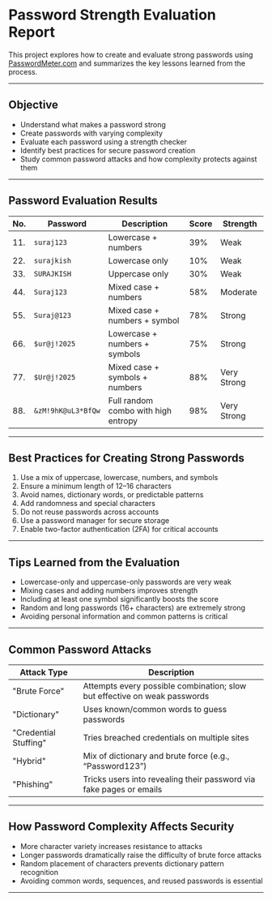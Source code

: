 # Password Strength Evaluation Report
This project explores how to create and evaluate strong passwords using [PasswordMeter.com](https://www.passwordmeter.com) and summarizes the key lessons learned from the process.

---

## Objective
- Understand what makes a password strong
- Create passwords with varying complexity
- Evaluate each password using a strength checker
- Identify best practices for secure password creation
- Study common password attacks and how complexity protects against them

---

## Password Evaluation Results

| No. | Password           | Description                                 | Score | Strength     |
|-----|--------------------|---------------------------------------------|-------|--------------|
| 1️1.| `suraj123`         | Lowercase + numbers                         | 39%   | Weak         |
| 2️2.| `surajkish`        | Lowercase only                              | 10%   | Weak         |
| 3️3.| `SURAJKISH`        | Uppercase only                              | 30%   | Weak         |
| 4️4.| `Suraj123`         | Mixed case + numbers                        | 58%   | Moderate     |
| 5️5.| `Suraj@123`        | Mixed case + numbers + symbol               | 78%   | Strong       |
| 6️6.| `$ur@j!2025`       | Lowercase + numbers + symbols               | 75%   | Strong       |
| 7️7.| `$Ur@j!2025`       | Mixed case + symbols + numbers              | 88%   | Very Strong  |
| 8️8.| `&zM!9hK@uL3*BfQw` | Full random combo with high entropy         | 98%   | Very Strong  |

---

## Best Practices for Creating Strong Passwords

1. Use a mix of uppercase, lowercase, numbers, and symbols  
2. Ensure a minimum length of 12–16 characters  
3. Avoid names, dictionary words, or predictable patterns  
4. Add randomness and special characters  
5. Do not reuse passwords across accounts  
6. Use a password manager for secure storage  
7. Enable two-factor authentication (2FA) for critical accounts

---

## Tips Learned from the Evaluation

- Lowercase-only and uppercase-only passwords are very weak  
- Mixing cases and adding numbers improves strength  
- Including at least one symbol significantly boosts the score  
- Random and long passwords (16+ characters) are extremely strong  
- Avoiding personal information and common patterns is critical

---

## Common Password Attacks

| Attack Type        | Description                                                                 |
|--------------------|-----------------------------------------------------------------------------|
| "Brute Force"     | Attempts every possible combination; slow but effective on weak passwords  |
| "Dictionary"      | Uses known/common words to guess passwords                                 |
| "Credential Stuffing"| Tries breached credentials on multiple sites                          |
| "Hybrid"          | Mix of dictionary and brute force (e.g., “Password123”)                    |
| "Phishing"        | Tricks users into revealing their password via fake pages or emails        |

---

##  How Password Complexity Affects Security

- More character variety increases resistance to attacks  
- Longer passwords dramatically raise the difficulty of brute force attacks  
- Random placement of characters prevents dictionary pattern recognition  
- Avoiding common words, sequences, and reused passwords is essential

---
